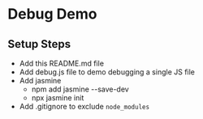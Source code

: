 # Debug Demo

## Setup Steps

- Add this README.md file
- Add debug.js file to demo debugging a single JS file
- Add jasmine
  - npm add jasmine --save-dev
  - npx jasmine init
- Add .gitignore to exclude `node_modules`
